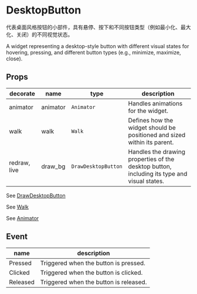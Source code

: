 # DesktopButton

代表桌面风格按钮的小部件，具有悬停、按下和不同按钮类型（例如最小化、最大化、关闭）的不同视觉状态。

A widget representing a desktop-style button with different visual states for hovering, pressing, and different button types (e.g., minimize, maximize, close).

## Props
|decorate|name|type|description|
|--|--|--|--|
|animator|animator|`Animator`|Handles animations for the widget.|
|walk|walk|`Walk`|Defines how the widget should be positioned and sized within its parent.|
|redraw, live|draw_bg|`DrawDesktopButton`|Handles the drawing properties of the desktop button, including its type and visual states.|

See [DrawDesktopButton](../types/draw_desktop_btn.md)

See [Walk](../types/walk.md)

See [Animator](../../syntax/animator.md)
## Event
|name|description|
|--|--|
|Pressed|Triggered when the button is pressed.|
|Clicked|Triggered when the button is clicked.|
|Released|Triggered when the button is released.|
